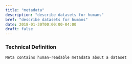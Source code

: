 ```yaml
---
title: "metadata"
description: "describe datasets for humans"
bref: "describe datasets for humans"
date: 2018-01-30T00:00:00-04:00
draft: false
---
```


### Technical Definition
```
Meta contains human-readable metadata about a dataset
```